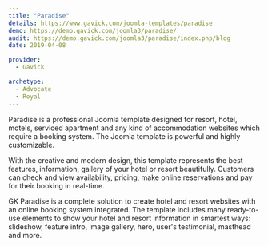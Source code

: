 ```yaml
---
title: "Paradise"
details: https://www.gavick.com/joomla-templates/paradise
demo: https://demo.gavick.com/joomla3/paradise/
audit: https://demo.gavick.com/joomla3/paradise/index.php/blog
date: 2019-04-08

provider:
  - Gavick

archetype:
  - Advocate
  - Royal
---
```


Paradise is a professional Joomla template designed for resort, hotel, motels, serviced apartment and any kind of accommodation websites which require a booking system. The Joomla template is powerful and highly customizable.

With the creative and modern design, this template represents the best features, information, gallery of your hotel or resort beautifully. Customers can check and view availability, pricing, make online reservations and pay for their booking in real-time.

GK Paradise is a complete solution to create hotel and resort websites with an online booking system integrated. The template includes many ready-to-use elements to show your hotel and resort information in smartest ways: slideshow, feature intro, image gallery, hero, user's testimonial, masthead and more.
